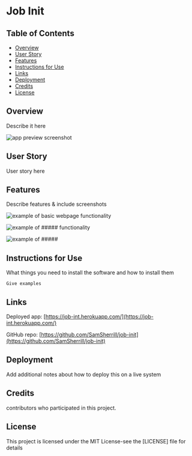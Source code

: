 # Job Init

## Table of Contents
* [Overview](#Overview)  
* [User Story](#user-Story)   
* [Features](#Features)  
* [Instructions for Use](#Instructions-for-Use)  
* [Links](#Links) 
* [Deployment](#Deployment) 
* [Credits](#Credits) 
* [License](#License) 


## Overview

Describe it here

![app preview screenshot](#)

## User Story

User story here

## Features

Describe features & include screenshots

![example of basic webpage functionality](#)

![example of ##### functionality](#)

![example of #####](#)

## Instructions for Use
What things you need to install the software and how to install them
```
Give examples
```
## Links

Deployed app: [https://job-int.herokuapp.com/](https://job-int.herokuapp.com/)

GitHub repo: [https://github.com/SamSherrill/job-init](https://github.com/SamSherrill/job-init)

## Deployment

Add additional notes about how to deploy this on a live system

## Credits

contributors who participated in this project.

## License

This project is licensed under the MIT License-see the [LICENSE] file for details  

##

